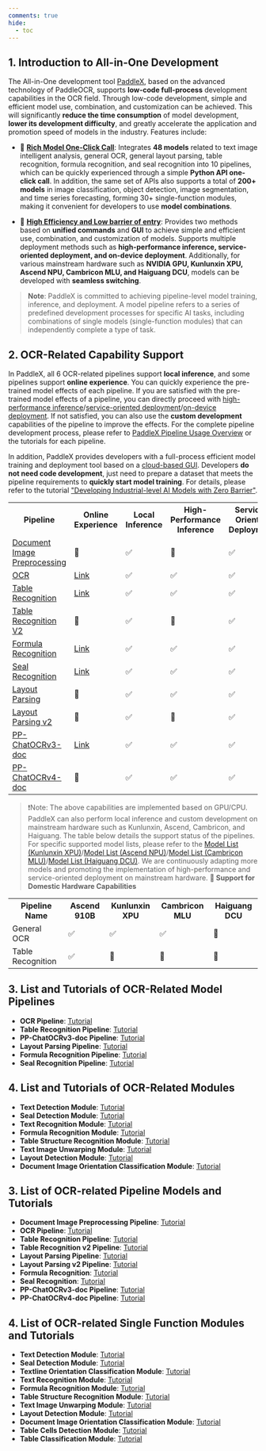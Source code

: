 ```yaml
---
comments: true
hide:
  - toc
---
```


## 1. Introduction to All-in-One Development

The All-in-One development tool [PaddleX](https://github.com/PaddlePaddle/PaddleX/tree/release/3.0-beta1), based on the advanced technology of PaddleOCR, supports **low-code full-process** development capabilities in the OCR field. Through low-code development, simple and efficient model use, combination, and customization can be achieved. This will significantly **reduce the time consumption** of model development, **lower its development difficulty**, and greatly accelerate the application and promotion speed of models in the industry. Features include:

* 🎨 [**Rich Model One-Click Call**](https://paddlepaddle.github.io/PaddleOCR/latest/en/paddlex/quick_start.html): Integrates **48 models** related to text image intelligent analysis, general OCR, general layout parsing, table recognition, formula recognition, and seal recognition into 10 pipelines, which can be quickly experienced through a simple **Python API one-click call**. In addition, the same set of APIs also supports a total of **200+ models** in image classification, object detection, image segmentation, and time series forecasting, forming 30+ single-function modules, making it convenient for developers to use **model combinations**.

* 🚀 [**High Efficiency and Low barrier of entry**](https://paddlepaddle.github.io/PaddleOCR/latest/en/paddlex/overview.html): Provides two methods based on **unified commands** and **GUI** to achieve simple and efficient use, combination, and customization of models. Supports multiple deployment methods such as **high-performance inference, service-oriented deployment, and on-device deployment**. Additionally, for various mainstream hardware such as **NVIDIA GPU, Kunlunxin XPU, Ascend NPU, Cambricon MLU, and Haiguang DCU**, models can be developed with **seamless switching**.

> **Note**: PaddleX is committed to achieving pipeline-level model training, inference, and deployment. A model pipeline refers to a series of predefined development processes for specific AI tasks, including combinations of single models (single-function modules) that can independently complete a type of task.
## 2. OCR-Related Capability Support

In PaddleX, all 6 OCR-related pipelines support **local inference**, and some pipelines support **online experience**. You can quickly experience the pre-trained model effects of each pipeline. If you are satisfied with the pre-trained model effects of a pipeline, you can directly proceed with [high-performance inference](https://github.com/PaddlePaddle/PaddleX/blob/release/3.0-beta1/docs/pipeline_deploy/high_performance_inference_en.md)/[service-oriented deployment](https://github.com/PaddlePaddle/PaddleX/blob/release/3.0-beta1/docs/pipeline_deploy/service_deploy_en.md)/[on-device deployment](https://paddlepaddle.github.io/PaddleX/latest/en/pipeline_deploy/on_device_deployment.html). If not satisfied, you can also use the **custom development** capabilities of the pipeline to improve the effects. For the complete pipeline development process, please refer to [PaddleX Pipeline Usage Overview](https://github.com/PaddlePaddle/PaddleX/blob/release/3.0-beta1/docs/pipeline_usage/pipeline_develop_guide_en.md) or the tutorials for each pipeline.

In addition, PaddleX provides developers with a full-process efficient model training and deployment tool based on a [cloud-based GUI](https://aistudio.baidu.com/pipeline/mine). Developers **do not need code development**, just need to prepare a dataset that meets the pipeline requirements to **quickly start model training**. For details, please refer to the tutorial ["Developing Industrial-level AI Models with Zero Barrier"](https://aistudio.baidu.com/practical/introduce/546656605663301).

<table>
    <tr>
        <th>Pipeline</th>
        <th>Online Experience</th>
        <th>Local Inference</th>
        <th>High-Performance Inference</th>
        <th>Service-Oriented Deployment</th>
        <th>On-Device Deployment</th>
        <th>Custom Development</th>
        <th><a href="https://aistudio.baidu.com/pipeline/mine">No-Code Development On AI Studio</a></td> 
    </tr>
   <tr>
        <td><a href="https://paddlepaddle.github.io/PaddleX/latest/en/pipeline_usage/tutorials/ocr_pipelines/doc_preprocessor.html">Document Image Preprocessing</a></td>
        <td>🚧</td>
        <td>✅</td>
        <td>🚧</td>
        <td>✅</td>
        <td>🚧</td>
        <td>✅</td>
        <td>🚧</td>
    </tr>
    <tr>
        <td><a href="https://paddlepaddle.github.io/PaddleX/latest/en/pipeline_usage/tutorials/ocr_pipelines/OCR.html">OCR</a></td>
        <td><a href = "https://aistudio.baidu.com/community/app/91660/webUI?source=appMineRecent">Link</a></td>
        <td>✅</td>
        <td>✅</td>
        <td>✅</td>
        <td>✅</td>
        <td>✅</td>
        <td>✅</td>
    </tr>
    <tr>
        <td><a href="https://paddlepaddle.github.io/PaddleX/latest/en/pipeline_usage/tutorials/ocr_pipelines/table_recognition.html">Table Recognition</a></td>
        <td><a href = "https://aistudio.baidu.com/community/app/91661?source=appMineRecent">Link</a></td>
        <td>✅</td>
        <td>✅</td>
        <td>✅</td>
        <td>🚧</td>
        <td>✅</td>
        <td>✅</td>
    </tr>
    <tr>
        <td><a href="https://paddlepaddle.github.io/PaddleX/latest/en/pipeline_usage/tutorials/ocr_pipelines/table_recognition_v2.html">Table Recognition V2</a></td>
        <td>🚧</td>
        <td>✅</td>
        <td>🚧</td>
        <td>✅</td>
        <td>🚧</td>
        <td>✅</td>
        <td>🚧</td>
    </tr>
   </tr>
        <tr>
        <td><a href="https://paddlepaddle.github.io/PaddleX/latest/en/pipeline_usage/tutorials/ocr_pipelines/formula_recognition.html">Formula Recognition</a></td>
        <td><a href = "https://aistudio.baidu.com/community/app/387976/webUI?source=appCenter">Link</a></td>
        <td>✅</td>
        <td>✅</td>
        <td>✅</td>
        <td>🚧</td>
        <td>✅</td>
        <td>✅</td>
    </tr>
    <tr>
        <td><a href="https://paddlepaddle.github.io/PaddleX/latest/en/pipeline_usage/tutorials/ocr_pipelines/seal_recognition.html">Seal Recognition</a></td>
        <td><a href = "https://aistudio.baidu.com/community/app/387977/webUI?source=appCenter">Link</a></td>
        <td>✅</td>
        <td>✅</td>
        <td>✅</td>
        <td>🚧</td>
        <td>✅</td>
        <td>✅</td>
    </tr>
    <tr>
        <td><a href="https://paddlepaddle.github.io/PaddleX/latest/en/pipeline_usage/tutorials/ocr_pipelines/layout_parsing.html">Layout Parsing</a></td>
        <td>🚧</td>
        <td>✅</td>
        <td>✅</td>
        <td>✅</td>
        <td>🚧</td>
        <td>✅</td>
        <td>🚧</td>
    </tr>
    <tr>
        <td><a href="https://paddlepaddle.github.io/PaddleX/latest/en/pipeline_usage/tutorials/ocr_pipelines/layout_parsing_v2.html">Layout Parsing v2</a></td>
        <td>🚧</td>
        <td>✅</td>
        <td>🚧</td>
        <td>✅</td>
        <td>🚧</td>
        <td>🚧</td>
        <td>🚧</td>
    </tr>
    <tr>
        <td><a href="https://paddlepaddle.github.io/PaddleX/latest/en/pipeline_usage/tutorials/information_extraction_pipelines/document_scene_information_extraction.html">PP-ChatOCRv3-doc</a></td>
        <td><a href = "https://aistudio.baidu.com/community/app/182491/webUI?source=appCenter">Link</a></td>
        <td>✅</td>
        <td>✅</td>
        <td>✅</td>
        <td>🚧</td>
        <td>✅</td>
        <td>✅</td>
    </tr>
    <tr>
        <td><a href="https://paddlepaddle.github.io/PaddleX/latest/en/pipeline_usage/tutorials/information_extraction_pipelines/document_scene_information_extraction.html">PP-ChatOCRv4-doc</a></td>
        <td>🚧</td>
        <td>✅</td>
        <td>✅</td>
        <td>✅</td>
        <td>🚧</td>
        <td>✅</td>
        <td>🚧</td>
    </tr>
</table>


</table>


> ❗Note: The above capabilities are implemented based on GPU/CPU. PaddleX can also perform local inference and custom development on mainstream hardware such as Kunlunxin, Ascend, Cambricon, and Haiguang. The table below details the support status of the pipelines. For specific supported model lists, please refer to the [Model List (Kunlunxin XPU)](https://github.com/PaddlePaddle/PaddleX/blob/release/3.0-beta1/docs/support_list/model_list_xpu_en.md)/[Model List (Ascend NPU)](https://github.com/PaddlePaddle/PaddleX/blob/release/3.0-beta1/docs/support_list/model_list_npu_en.md)/[Model List (Cambricon MLU)](https://github.com/PaddlePaddle/PaddleX/blob/release/3.0-beta1/docs/support_list/model_list_mlu_en.md)/[Model List (Haiguang DCU)](https://github.com/PaddlePaddle/PaddleX/blob/release/3.0-beta1/docs/support_list/model_list_dcu_en.md). We are continuously adapting more models and promoting the implementation of high-performance and service-oriented deployment on mainstream hardware.
**🚀 Support for Domestic Hardware Capabilities**

<table>
  <tr>
    <th>Pipeline Name</th>
    <th>Ascend 910B</th>
    <th>Kunlunxin XPU</th>
    <th>Cambricon MLU</th>
    <th>Haiguang DCU</th>
  </tr>
  <tr>
    <td>General OCR</td>
    <td>✅</td>
    <td>✅</td>
    <td>✅</td>
    <td>🚧</td>
  </tr>
  <tr>
    <td>Table Recognition</td>
    <td>✅</td>
    <td>🚧</td>
    <td>🚧</td>
    <td>🚧</td>
  </tr>
</table>

## 3. List and Tutorials of OCR-Related Model Pipelines

- **OCR Pipeline**: [Tutorial](https://paddlepaddle.github.io/PaddleX/latest/en/pipeline_usage/tutorials/ocr_pipelines/OCR.html)
- **Table Recognition Pipeline**: [Tutorial](https://paddlepaddle.github.io/PaddleX/latest/en/pipeline_usage/tutorials/ocr_pipelines/table_recognition.html)
- **PP-ChatOCRv3-doc Pipeline**: [Tutorial](https://paddlepaddle.github.io/PaddleX/latest/en/pipeline_usage/tutorials/information_extraction_pipelines/document_scene_information_extraction.html)
- **Layout Parsing Pipeline**: [Tutorial](https://paddlepaddle.github.io/PaddleX/latest/en/pipeline_usage/tutorials/ocr_pipelines/layout_parsing.html)
- **Formula Recognition Pipeline**: [Tutorial](https://paddlepaddle.github.io/PaddleX/latest/en/pipeline_usage/tutorials/ocr_pipelines/formula_recognition.html)
- **Seal Recognition Pipeline**: [Tutorial](https://paddlepaddle.github.io/PaddleX/latest/en/pipeline_usage/tutorials/ocr_pipelines/seal_recognition.html)

## 4. List and Tutorials of OCR-Related Modules

- **Text Detection Module**: [Tutorial](https://paddlepaddle.github.io/PaddleX/latest/en/module_usage/tutorials/ocr_modules/text_detection.html)
- **Seal Detection Module**: [Tutorial](https://paddlepaddle.github.io/PaddleX/latest/en/module_usage/tutorials/ocr_modules/seal_text_detection.html)
- **Text Recognition Module**: [Tutorial](https://paddlepaddle.github.io/PaddleX/latest/en/module_usage/tutorials/ocr_modules/text_recognition.html)
- **Formula Recognition Module**: [Tutorial](https://paddlepaddle.github.io/PaddleX/latest/en/module_usage/tutorials/ocr_modules/formula_recognition.html)
- **Table Structure Recognition Module**: [Tutorial](https://paddlepaddle.github.io/PaddleX/latest/en/module_usage/tutorials/ocr_modules/table_structure_recognition.html)
- **Text Image Unwarping Module**: [Tutorial](https://paddlepaddle.github.io/PaddleX/latest/en/module_usage/tutorials/ocr_modules/text_image_unwarping.html)
- **Layout Detection Module**: [Tutorial](https://paddlepaddle.github.io/PaddleX/latest/en/module_usage/tutorials/ocr_modules/layout_detection.html)
- **Document Image Orientation Classification Module**: [Tutorial](https://paddlepaddle.github.io/PaddleX/latest/en/module_usage/tutorials/ocr_modules/doc_img_orientation_classification.html)




## 3. List of OCR-related Pipeline Models and Tutorials

- **Document Image Preprocessing Pipeline**: [Tutorial](https://paddlepaddle.github.io/PaddleX/latest/en/pipeline_usage/tutorials/ocr_pipelines/doc_preprocessor.html)
- **OCR Pipeline**: [Tutorial](https://paddlepaddle.github.io/PaddleX/latest/en/pipeline_usage/tutorials/ocr_pipelines/OCR.html)
- **Table Recognition Pipeline**: [Tutorial](https://paddlepaddle.github.io/PaddleX/latest/en/pipeline_usage/tutorials/ocr_pipelines/table_recognition.html)
- **Table Recognition v2 Pipeline**: [Tutorial](https://paddlepaddle.github.io/PaddleX/latest/en/pipeline_usage/tutorials/ocr_pipelines/table_recognition_v2.html)
- **Layout Parsing Pipeline**: [Tutorial](https://paddlepaddle.github.io/PaddleX/latest/en/pipeline_usage/tutorials/ocr_pipelines/layout_parsing.html)
- **Layout Parsing v2 Pipeline**: [Tutorial](https://paddlepaddle.github.io/PaddleX/latest/en/pipeline_usage/tutorials/ocr_pipelines/layout_parsing_v2.html)
- **Formula Recognition**: [Tutorial](https://paddlepaddle.github.io/PaddleX/latest/en/pipeline_usage/tutorials/ocr_pipelines/formula_recognition.html)
- **Seal Recognition**: [Tutorial](https://paddlepaddle.github.io/PaddleX/latest/en/pipeline_usage/tutorials/ocr_pipelines/seal_recognition.html)
- **PP-ChatOCRv3-doc Pipeline**: [Tutorial](https://paddlepaddle.github.io/PaddleX/latest/en/pipeline_usage/tutorials/information_extraction_pipelines/document_scene_information_extraction_v3.html)
- **PP-ChatOCRv4-doc Pipeline**: [Tutorial](https://paddlepaddle.github.io/PaddleX/latest/en/pipeline_usage/tutorials/information_extraction_pipelines/document_scene_information_extraction_v4.html)

## 4. List of OCR-related Single Function Modules and Tutorials

- **Text Detection Module**: [Tutorial](https://paddlepaddle.github.io/PaddleX/latest/en/module_usage/tutorials/ocr_modules/text_detection.html)
- **Seal Detection Module**: [Tutorial](https://paddlepaddle.github.io/PaddleX/latest/en/module_usage/tutorials/ocr_modules/seal_text_detection.html)
- **Textline Orientation Classification Module**: [Tutorial](https://paddlepaddle.github.io/PaddleX/latest/en/module_usage/tutorials/ocr_modules/textline_orientation_classification.html)
- **Text Recognition Module**: [Tutorial](https://paddlepaddle.github.io/PaddleX/latest/en/module_usage/tutorials/ocr_modules/text_recognition.html)
- **Formula Recognition Module**: [Tutorial](https://paddlepaddle.github.io/PaddleX/latest/en/module_usage/tutorials/ocr_modules/formula_recognition.html)
- **Table Structure Recognition Module**: [Tutorial](https://paddlepaddle.github.io/PaddleX/latest/en/module_usage/tutorials/ocr_modules/table_structure_recognition.html)
- **Text Image Unwarping Module**: [Tutorial](https://paddlepaddle.github.io/PaddleX/latest/en/module_usage/tutorials/ocr_modules/text_image_unwarping.html)
- **Layout Detection Module**: [Tutorial](https://paddlepaddle.github.io/PaddleX/latest/en/module_usage/tutorials/ocr_modules/layout_detection.html)
- **Document Image Orientation Classification Module**: [Tutorial](https://paddlepaddle.github.io/PaddleX/latest/en/module_usage/tutorials/ocr_modules/doc_img_orientation_classification.html)
- **Table Cells Detection Module**: [Tutorial](https://paddlepaddle.github.io/PaddleX/latest/en/module_usage/tutorials/ocr_modules/table_cells_detection.html)
- **Table Classification Module**: [Tutorial](https://paddlepaddle.github.io/PaddleX/latest/en/module_usage/tutorials/ocr_modules/table_classification.html)
